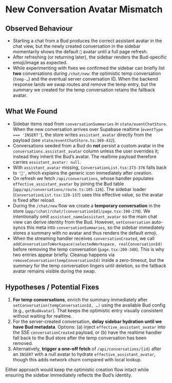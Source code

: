 # New Conversation Avatar Mismatch

## Observed Behaviour
- Starting a chat from a Bud produces the correct assistant avatar in the chat view, but the newly created conversation in the sidebar momentarily shows the default `🤖` avatar until a full page refresh.
- After refreshing (or returning later), the sidebar renders the Bud-specific emoji/image as expected.
- While experimenting with fixes we confirmed the sidebar can briefly list **two** conversations during `/chat/new`: the optimistic temp conversation (`temp-…`) and the eventual server conversation ID. When the backend response lands we swap routes and remove the temp entry, but the summary we created for the temp conversation retains the fallback avatar.

## What We Found
- Sidebar items read from `conversationSummaries` in `state/eventChatStore`. When the new conversation arrives over Supabase realtime (`eventType === 'INSERT'`), the store writes `assistant_avatar` directly from the payload (see `state/eventChatStore.ts:369-432`).
- Conversations seeded from a Bud do **not** persist a custom avatar in the `conversations.assistant_avatar` column unless the user overrides it; instead they inherit the Bud’s avatar. The realtime payload therefore carries `assistant_avatar: null`.
- With `assistant_avatar` missing, `ConversationList.tsx:373-376` falls back to `'🤖'`, which explains the generic icon immediately after creation.
- On refresh we fetch `/api/conversations`, whose handler populates `effective_assistant_avatar` by joining the Bud table (`app/api/conversations/route.ts:105-126`). The sidebar loader (`ConversationList.tsx:129-137`) uses this effective value, so the avatar is fixed after reload.
- During the `/chat/new` flow we create a **temporary conversation** in the store (`app/(chat)/chat/[conversationId]/page.tsx:190-270`). We intentionally omit `assistant_name`/`assistant_avatar` so the main chat view can derive identity from the Bud. However, `setConversation` auto-syncs this meta into `conversationSummaries`, so the sidebar immediately stores a summary with no avatar and thus renders the default emoji.
- When the streaming handler receives `conversationCreated`, we call `addConversationToWorkspace(selectedWorkspace, realConversationId)` before removing the temp conversation (`page.tsx:200-340`). This is why two entries appear briefly. Cleanup happens via `removeConversation(tempConversationId)` inside a zero-timeout, but the summary for the temp conversation lingers until deletion, so the fallback avatar remains visible during the swap.

## Hypotheses / Potential Fixes
1. **For temp conversations**, enrich the summary immediately after `setConversation(tempConversationId, …)` using the available Bud config (e.g., `getBudAvatar`). That keeps the optimistic entry visually consistent without waiting for realtime.
2. For the server-created conversation, **delay sidebar hydration until we have Bud metadata**. Options: (a) inject `effective_assistant_avatar` into the SSE `conversationCreated` payload, or (b) have the realtime handler fall back to the Bud store after the temp conversation has been removed.
3. Alternatively, **trigger a one-off fetch** of `/api/conversations/{id}` after an `INSERT` with a null avatar to hydrate `effective_assistant_avatar`, though this adds network churn compared with local lookup.

Either approach would keep the optimistic creation flow intact while ensuring the sidebar immediately reflects the Bud’s identity.
